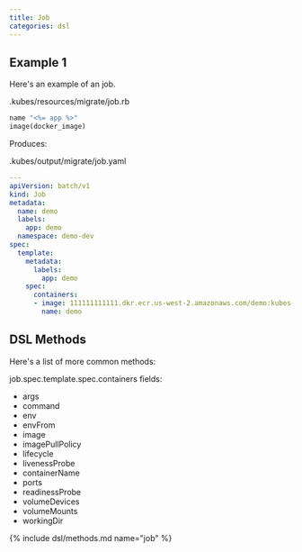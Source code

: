 ```yaml
---
title: Job
categories: dsl
---
```


## Example 1

Here's an example of an job.

.kubes/resources/migrate/job.rb

```ruby
name "<%= app %>"
image(docker_image)
```

Produces:

.kubes/output/migrate/job.yaml

```yaml
---
apiVersion: batch/v1
kind: Job
metadata:
  name: demo
  labels:
    app: demo
  namespace: demo-dev
spec:
  template:
    metadata:
      labels:
        app: demo
    spec:
      containers:
      - image: 111111111111.dkr.ecr.us-west-2.amazonaws.com/demo:kubes-2020-10-26T20-25-43
        name: demo
```

## DSL Methods

Here's a list of more common methods:

job.spec.template.spec.containers fields:

* args
* command
* env
* envFrom
* image
* imagePullPolicy
* lifecycle
* livenessProbe
* containerName
* ports
* readinessProbe
* volumeDevices
* volumeMounts
* workingDir

{% include dsl/methods.md name="job" %}
